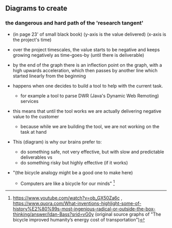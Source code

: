 ## Diagrams to create

### the dangerous and hard path of the 'research tangent'

- (in page 23' of small black book)
  (y-axis is the value delivered)
  (x-axis is the project's time)

 - over the project timescales, the value starts to be negative and keeps growing negatively as time-goes-by (until there is deliverable)
 - by the end of the graph there is an inflection point on the graph, with a high upwards acceleration, which then passes by another line which started linearly from the beginning

  - happens when one decides to build a tool to help with the current task.
    - for example a tool to parse DWR (Java's Dynamic Web Remoting) services
  - this means that until the tool works we are actually delivering negative value to the customer
    - because while we are building the tool, we are not working on the task at hand

  - This (diagram) is why our brains prefer to:
    - do something safe, not very effective, but with slow and predictable deliverables
    vs
    - do something risky but highly effective (if it works)

  - "(the bicycle analogy might be a good one to make here)
    - Computers are like a bicycle for our minds" [^jobs-bicycle]

[^jobs-bicycle]: https://www.youtube.com/watch?v=ob_GX50Za6c  , https://www.quora.com/What-inventions-highlight-some-of-history%E2%80%99s-most-ingenious-radical-or-outside-the-box-thinking/answer/Idan-Bass?srid=vG0y (original source graphs of "The bicycle improved humanity’s energy cost of transportation")
